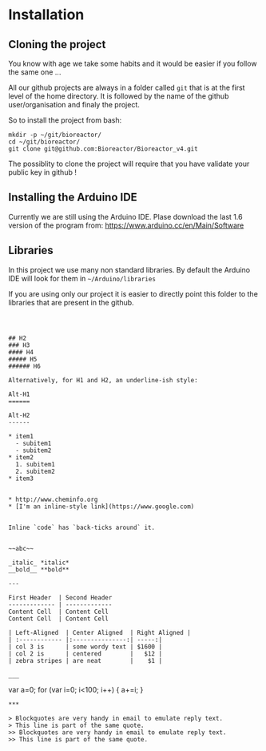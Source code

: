 # Installation

## Cloning the project

You know with age we take some habits and it would be easier if you follow the same one ...

All our github projects are always in a folder called `git`
that is at the first level of the home directory. It is followed by the 
name of the github user/organisation and finaly the project.

So to install the project from bash:
```
mkdir -p ~/git/bioreactor/
cd ~/git/bioreactor/
git clone git@github.com:Bioreactor/Bioreactor_v4.git
```

The possiblity to clone the project will require that you have validate your public key
in github !

## Installing the Arduino IDE

Currently we are still using the Arduino IDE. Plase download the last 1.6 version
of the program from: https://www.arduino.cc/en/Main/Software

## Libraries

In this project we use many non standard libraries. By default the Arduino IDE
will look for them in `~/Arduino/libraries`

If you are using only our project it is easier to directly point this folder
to the libraries that are present in the github.

```



## H2
### H3
#### H4
##### H5
###### H6

Alternatively, for H1 and H2, an underline-ish style:

Alt-H1
======

Alt-H2
------

* item1
  - subitem1
  - subitem2
* item2
  1. subitem1
  2. subitem2
* item3


* http://www.cheminfo.org
* [I'm an inline-style link](https://www.google.com)


Inline `code` has `back-ticks around` it.


~~abc~~

_italic_ *italic*
__bold__ **bold**

---

First Header  | Second Header
------------- | -------------
Content Cell  | Content Cell
Content Cell  | Content Cell

| Left-Aligned  | Center Aligned  | Right Aligned |
| :------------ |:---------------:| -----:|
| col 3 is      | some wordy text | $1600 |
| col 2 is      | centered        |   $12 |
| zebra stripes | are neat        |    $1 |

___

```
var a=0;
for (var i=0; i<100; i++) {
  a+=i;
}
```
***

> Blockquotes are very handy in email to emulate reply text.
> This line is part of the same quote.
>> Blockquotes are very handy in email to emulate reply text.
>> This line is part of the same quote.





